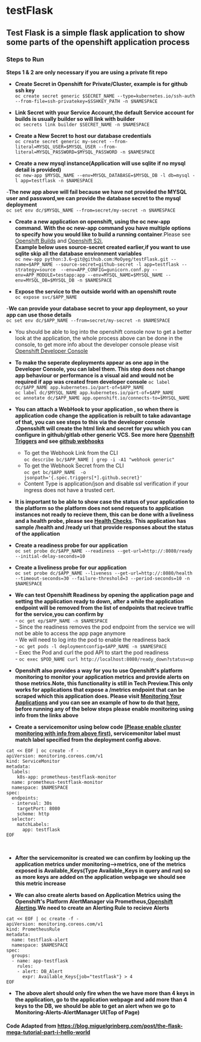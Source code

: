 # testFlask

## Test Flask is a simple flask application to show some parts of the openshift application process

 
### Steps to Run

**Steps 1 & 2 are only necessary if you are using a private fit repo**

- **Create Secret in Openshift for Private/Cluster, example is for github ssh key**<br/>
```oc create secret generic $SECRET_NAME --type=kubernetes.io/ssh-auth --from-file=ssh-privatekey=$SSHKEY_PATH -n $NAMESPACE```

- **Link Secret with your Service Account,the default Service account for builds is usually builder so will link with builder**<br/>
```oc secrets link builder $SECRET_NAME -n $NAMESPACE```

- **Create a New Secret to host our database credentials**<br/>
```oc create secret generic my-secret --from-literal=MYSQL_USER=$MYSQL_USER --from-literal=MYSQL_PASSWORD=$MYSQL_PASSWORD -n $NAMESPACE```

- **Create a new mysql instance(Application will use sqlite if no mysql detail is provided)**<br/>
```oc new-app $MYSQL_NAME --env=MYSQL_DATABASE=$MYSQL_DB -l db=mysql -l app=testflask -n $NAMESPACE```

-**The new app above will fail because we have not provided the MYSQL user and password,we can provide the database secret to the mysql deployment**<br/>
```oc set env dc/$MYSQL_NAME --from=secret/my-secret -n $NAMESPACE```

- **Create a new application on openshift, using the oc new-app command. With the oc new-app command you have multiple options to specify how you would like to build a running container**.Please see [Openshift Builds](https://docs.openshift.com/container-platform/4.3/builds/understanding-image-builds.html) and [Openshift S2i](https://docs.openshift.com/enterprise/3.2/using_images/s2i_images/python.html), <br/>**Example below uses source-secret created earlier,if you want to use sqlite skip all the database environment variables**</br>```oc new-app python:3.6~git@github.com:MoOyeg/testFlask.git --name=$APP_NAME --source-secret=github-secret -l app=testflask --strategy=source  --env=APP_CONFIG=gunicorn.conf.py --env=APP_MODULE=testapp:app --env=MYSQL_NAME=$MYSQL_NAME --env=MYSQL_DB=$MYSQL_DB -n $NAMESPACE```

- **Expose the service to the outside world with an openshift route**<br/>
```oc expose svc/$APP_NAME```

-**We can provide your database secret to your app deployment, so your app can use those details**<br/>
```oc set env dc/$APP_NAME --from=secret/my-secret -n $NAMESPACE```

- You should be able to log into the openshift console now to get a better look at the application, the whole process above can be done in the console, to get more info about the developer console please visit [Openshift Developer Console](https://docs.openshift.com/container-platform/4.4/applications/application_life_cycle_management/odc-creating-applications-using-developer-perspective.html)

- **To make the seperate deployments appear as one app in the Developer Console, you can label them. This step does not change app behaviour or performance is a visual aid and would not be required if app was created from developer console**
```oc label dc/$APP_NAME app.kubernetes.io/part-of=$APP_NAME```<br/>
```oc label dc/$MYSQL_NAME app.kubernetes.io/part-of=$APP_NAME```<br/>
```oc annotate dc/$APP_NAME app.openshift.io/connects-to=$MYSQL_NAME```<br/>

- **You can attach a WebHook to your application , so when there is application code change the application is rebuilt to take adavantage of that, you can see steps to this via the developer console .Opensshift will create the html link and secret for you which you can configure in github/gitlab other generic VCS. See more here [Openshift Triggers](https://docs.openshift.com/container-platform/4.4/builds/triggering-builds-build-hooks.html) and see [github webhooks](https://developer.github.com/webhooks/)**<br/>
    -  To get the Webhook Link from the CLI<br/>
       ```oc describe bc/$APP_NAME | grep -i -A1 "webhook generic"```
    -  To get the Webhook Secret from the CLI<br/>
       ```oc get bc/$APP_NAME  -o jsonpath='{.spec.triggers[*].github.secret}'```
    - Content Type is application/json and disable ssl verification if your ingress does not have a trusted cert.


- **It is important to be able to show case the status of your application to the platform so the platform does not send requests to application instances not ready to recieve them, this can be done with a liveliness and a health probe, please see [Health Checks](https://docs.openshift.com/container-platform/4.4/applications/application-health.html). This application has  sample /health and /ready uri that provide responses about the status of the application**<br/>

- **Create a readiness probe for our application**<br/>
```oc set probe dc/$APP_NAME --readiness --get-url=http://:8080/ready --initial-delay-seconds=10```<br/>

- **Create a liveliness probe for our application**<br/>
```oc set probe dc/$APP_NAME --liveness --get-url=http://:8080/health --timeout-seconds=30 --failure-threshold=3 --period-seconds=10 -n $NAMESPACE```<br/>

- **We can test Openshift Readiness by opening the application page and setting the application ready to down, after a while the application endpoint will be removed from the list of endpoints that recieve traffic for the service,you can confirm by**<br/>
      - ```oc get ep/$APP_NAME -n $NAMESPACE```<br/>
      - Since the readiness removes the pod endpoint from the service we will not be able to access the app page anymore<br/>
      - We will need to log into the pod to enable the readiness back <br/>
           - ```oc get pods -l deploymentconfig=$APP_NAME -n $NAMESPACE```<br/>
           - Exec the Pod and curl the pod API to start the pod readiness<br/>
           - ```oc exec $POD_NAME curl http://localhost:8080/ready_down?status=up```<br/>
      
      
- **Openshift also provides a way for you to use Openshift's platform monitoring to monitor your application metrics and provide alerts on those metrics.Note, this functionality is still in Tech Preview.This only works for applications that expose a /metrics endpoint that can be scraped which this application does. Please visit [Monitoring Your Applications](https://docs.openshift.com/container-platform/4.4/monitoring/monitoring-your-own-services.html) and you can see an example of how to do that [here](https://servicesblog.redhat.com/2020/04/08/application-monitoring-openshift/), before running any of the below steps please enable monitoring using info from the links above**<br/>

- **Create a servicemonitor using below code <ins>(Please enable cluster monitoring with info from above first)</ins>, servicemonitor label must match label specified from the deployment config above.**<br/>

```
cat << EOF | oc create -f -
apiVersion: monitoring.coreos.com/v1
kind: ServiceMonitor
metadata:
  labels:
    k8s-app: prometheus-testflask-monitor
  name: prometheus-testflask-monitor
  namespace: $NAMESPACE
spec:
  endpoints:
  - interval: 30s
    targetPort: 8080
    scheme: http
  selector:
    matchLabels:
      app: testflask
EOF
```
<br/>

- **After the servicemonitor is created we can confirm by looking up the application metrics under monitoring-->metrics, one of the metrics exposed is Available_Keys(Type Available_Keys in query and run) so as more keys are added on the application webpage we should see this metric increase**

- **We can also create alerts based on Application Metrics using the Openshift's Platform AlertManager via Prometheus,[Openshift Alerting](https://docs.openshift.com/container-platform/4.4/monitoring/cluster_monitoring/managing-cluster-alerts.html).We need to create an Alerting Rule to recieve Alerts**

```
cat << EOF | oc create -f -
apiVersion: monitoring.coreos.com/v1
kind: PrometheusRule
metadata:
  name: testflask-alert
  namespace: $NAMESPACE
spec:
  groups:
  - name: app-testflask
    rules:
    - alert: DB_Alert
      expr: Available_Keys{job="testflask"} > 4
EOF
```
- **The above alert should only fire when the we have more than 4 keys in the application, go to the application webpage and add more than 4 keys to the DB, we should be able to get an alert when we go to Monitoring-Alerts-AlertManager UI(Top of Page)**

#### Code Adapted from https://blog.miguelgrinberg.com/post/the-flask-mega-tutorial-part-i-hello-world